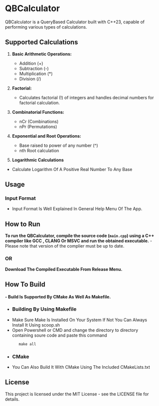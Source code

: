# QBCalculator

QBCalculator is a QueryBased Calculator built with C++23, capable of performing various types of calculations.

## Supported Calculations

1. **Basic Arithmetic Operations:**
   - Addition (+)
   - Subtraction (-)
   - Multiplication (*)
   - Division (/)

2. **Factorial:**
   - Calculates factorial (!) of integers and handles decimal numbers for factorial calculation.

3. **Combinatorial Functions:**
   - nCr (Combinations)
   - nPr (Permutations)

4. **Exponential and Root Operations:**
   - Base raised to power of any number (^)
   - nth Root calculation
5.  **Logarithmic Calculations**
   - Calculate Logarithm Of A Positive Real Number To Any Base

## Usage

### Input Format
-   Input Format Is Well Explained In General Help Menu Of The App.
      
## How to Run

**To run the QBCalculator, compile the source code (`main.cpp`) using a C++ compiler like GCC , CLANG Or MSVC and run the obtained executable.**
     - Please note that version of the complier must be up to date.
###                   OR
**Download The Compiled Executable From Release Menu.**

## How To Build
#### - Build Is Supported By CMake As Well As Makefile.
- ### Building By Using Makefile
- Make Sure Make Is Installed On Your System If Not You Can Always Install It Using scoop.sh
- Open Powershell or CMD and change the directory to directory containing soure code and paste this command
  ```makefile
     make all
  ```
- ### CMake
-  You Can Also Build It With CMake Using The Included CMakeLists.txt



## License

This project is licensed under the MIT License - see the LICENSE file for details.
